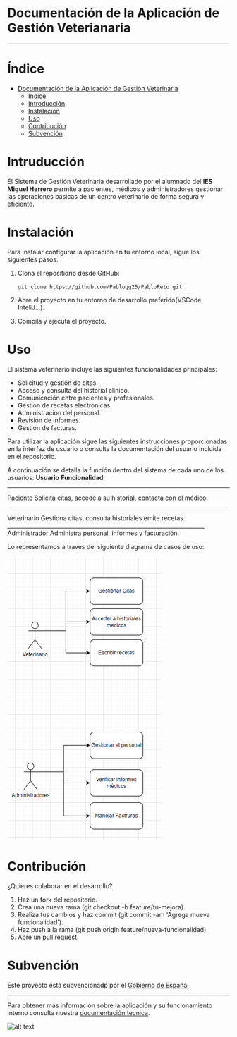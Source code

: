 # Documentación de la Aplicación de Gestión Veterianaria
________________________________________________________

# Índice

   - [Documentación de la Aplicación de Gestión Veterinaria](#documentación-de-la-aplicación-de-gestión-veterianaria)
        - [Indice](#índice)
        - [Introducción](#intruducción)
        - [Instalación](#instalación)
        - [Uso](#uso)
        - [Contribución](#contribución)
        - [Subvención](#subvención)

# Intruducción
El Sistema de Gestión Veterinaria desarrollado por el alumnado del **IES Miguel Herrero** permite a pacientes, médicos y administradores gestionar las operaciones básicas de un centro veterinario de forma segura y eficiente.

# Instalación
Para instalar  configurar la aplicación en tu entorno local, sigue los siguientes pasos:

 1. Clona el repositiorio desde GitHub:
        
        git clone https://github.com/Pablogg25/PabloReto.git

 2. Abre el proyecto en tu entorno de desarrollo preferido(VSCode, InteliJ...).

 3. Compila y ejecuta el proyecto.

# Uso
El sistema veterinario incluye las siguientes funcionalidades principales:

- Solicitud y gestión de citas.
- Acceso y consulta del historial clinico.
- Comunicación entre pacientes y profesionales.
- Gestión de recetas electronicas.
- Administración del personal.
- Revisión de informes.
- Gestión de facturas.

Para utilizar la aplicación sigue las siguientes instrucciones proporcionadas en la interfaz de usuario o consulta la documentación del usuario incluida en el repositorio.

A continuación se detalla la función dentro del sistema de cada uno de los usuarios:
**Usuario**    **Funcionalidad**
______________________________________________________________________
Paciente        Solicita citas, accede a su historial, contacta con el médico.
______________________________________________________________________
Veterinario     Gestiona citas, consulta historiales emite recetas.    ______________________________________________________________________
Administrador   Administra personal, informes y facturación.


Lo representamos a traves del siguiente diagrama de casos de uso:

![alt text](/Entornos/Diagrama_Casos_Uso.PNG)

# Contribución

¿Quieres colaborar en el desarrollo?

1. Haz un fork del repositorio.
2. Crea una nueva rama (git checkout -b feature/tu-mejora).
3. Realiza tus cambios y haz commit (git commit -am 'Agrega mueva funcionalidad').
4. Haz push a la rama (git push origin feature/nueva-funcionalidad).
5. Abre un pull request.

# Subvención
Este proyecto está subvencionadp por el [Gobierno de España](https://www.google.com).
_________________________________________________________________________
Para obtener más información sobre la aplicación y su funcionamiento interno consulta nuestra [documentación tecnica](/documentacion-tecnica.md).

![alt text](https://www.educantabria.es/documents/8911298/8913497/logoIESMHP.png/9e9ecc59-329b-3369-b5b5-1929f670eb01?t=1666706242951)        